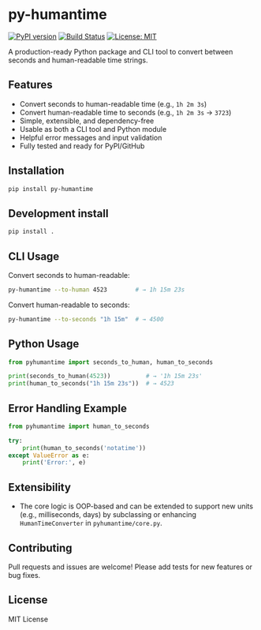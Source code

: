 # py-humantime

[![PyPI version](https://img.shields.io/pypi/v/py-humantime.svg?style=flat-square)](https://pypi.org/project/py-humantime/)
[![Build Status](https://github.com/Avishekdevnath/py-humantime/actions/workflows/ci.yml/badge.svg)](https://github.com/Avishekdevnath/py-humantime/actions)
[![License: MIT](https://img.shields.io/badge/License-MIT-yellow.svg)](https://opensource.org/licenses/MIT)

A production-ready Python package and CLI tool to convert between seconds and human-readable time strings.

## Features
- Convert seconds to human-readable time (e.g., `1h 2m 3s`)
- Convert human-readable time to seconds (e.g., `1h 2m 3s` → `3723`)
- Simple, extensible, and dependency-free
- Usable as both a CLI tool and Python module
- Helpful error messages and input validation
- Fully tested and ready for PyPI/GitHub

## Installation

```bash
pip install py-humantime
```

## Development install

```bash
pip install .
```

## CLI Usage

Convert seconds to human-readable:
```bash
py-humantime --to-human 4523        # → 1h 15m 23s
```
Convert human-readable to seconds:
```bash
py-humantime --to-seconds "1h 15m"  # → 4500
```

## Python Usage

```python
from pyhumantime import seconds_to_human, human_to_seconds

print(seconds_to_human(4523))          # → '1h 15m 23s'
print(human_to_seconds("1h 15m 23s"))  # → 4523
```

## Error Handling Example

```python
from pyhumantime import human_to_seconds

try:
    print(human_to_seconds('notatime'))
except ValueError as e:
    print('Error:', e)
```

## Extensibility
- The core logic is OOP-based and can be extended to support new units (e.g., milliseconds, days) by subclassing or enhancing `HumanTimeConverter` in `pyhumantime/core.py`.

## Contributing
Pull requests and issues are welcome! Please add tests for new features or bug fixes.

## License
MIT License
